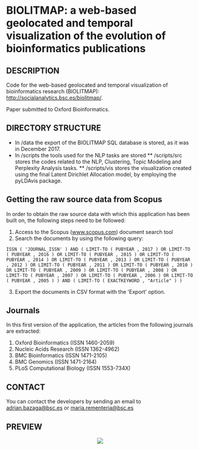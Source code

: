 # BIOLITMAP: a web-based geolocated and temporal visualization of the evolution of bioinformatics publications

## DESCRIPTION

Code for the web-based geolocated and temporal visualization of bioinformatics research (BIOLITMAP): http://socialanalytics.bsc.es/biolitmap/.

Paper submitted to Oxford Bioinformatics.

## DIRECTORY STRUCTURE

* In /data the export of the BIOLITMAP SQL database is stored, as it was in December 2017.
* In /scripts the tools used for the NLP tasks are stored
** /scripts/src stores the codes related to the NLP, Clustering, Topic Modeling and Perplexity Analysis tasks.
** /scripts/vis stores the visualization created using the final Latent Dirichlet Allocation model, by employing the pyLDAvis package.

## Getting the raw source data from Scopus

In order to obtain the raw source data with which this application has been built on, the following steps need to be followed:

1) Access to the Scopus (www.scopus.com) document search tool
2) Search the documents by using the following query: 

``ISSN ( 'JOURNAL_ISSN' ) AND ( LIMIT-TO ( PUBYEAR , 2017 ) OR LIMIT-TO ( PUBYEAR , 2016 ) OR LIMIT-TO ( PUBYEAR , 2015 ) OR LIMIT-TO ( PUBYEAR , 2014 ) OR LIMIT-TO ( PUBYEAR , 2013 ) OR LIMIT-TO ( PUBYEAR , 2012 ) OR LIMIT-TO ( PUBYEAR , 2011 ) OR LIMIT-TO ( PUBYEAR , 2010 ) OR LIMIT-TO ( PUBYEAR , 2009 ) OR LIMIT-TO ( PUBYEAR , 2008 ) OR LIMIT-TO ( PUBYEAR , 2007 ) OR LIMIT-TO ( PUBYEAR , 2006 ) OR LIMIT-TO ( PUBYEAR , 2005 ) ) AND ( LIMIT-TO ( EXACTKEYWORD , "Article" ) )``

3) Export the documents in CSV format with the 'Export' option.

## Journals

In this first version of the application, the articles from the following journals are extracted:

1) Oxford Bioinformatics (ISSN 1460-2059)
2) Nucleic Acids Research (ISSN 1362-4962)
3) BMC Bioinformatics (ISSN 1471-2105)
4) BMC Genomics (ISSN 1471-2164)
5) PLoS Computational Biology (ISSN 1553-734X)

## CONTACT

You can contact the developers by sending an email to adrian.bazaga@bsc.es or maria.rementeria@bsc.es

## PREVIEW

<div style="text-align:center"><img src="https://i.imgur.com/iIvs1P8.png" /></div>

